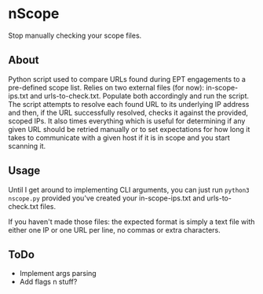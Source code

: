 # nScope
Stop manually checking your scope files.

## About
Python script used to compare URLs found during EPT engagements to a pre-defined scope list. Relies on two external files (for now): in-scope-ips.txt and urls-to-check.txt. Populate both accordingly and run the script. The script attempts to resolve each found URL to its underlying IP address and then, if the URL successfully resolved, checks it against the provided, scoped IPs. It also times everything which is useful for determining if any given URL should be retried manually or to set expectations for how long it takes to communicate with a given host if it is in scope and you start scanning it.

## Usage
Until I get around to implementing CLI arguments, you can just run `python3 nscope.py` provided you've created your in-scope-ips.txt and urls-to-check.txt files.

If you haven't made those files: the expected format is simply a text file with either one IP or one URL per line, no commas or extra characters.

## ToDo
- Implement args parsing
- Add flags n stuff?
